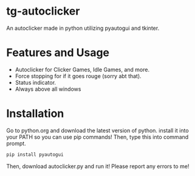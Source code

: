 # tg-autoclicker
An autoclicker made in python utilizing pyautogui and tkinter.
# Features and Usage
- Autoclicker for Clicker Games, Idle Games, and more.
- Force stopping for if it goes rouge (sorry abt that).
- Status indicator.
- Always above all windows
# Installation
Go to python.org and download the latest version of python. install it into your PATH so you can use pip commands!
Then, type this into command prompt.
```bash
pip install pyautogui
```
Then, download autoclicker.py and run it! Please report any errors to me!
